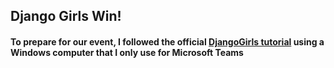 ## Django Girls Win!

#### To prepare for our event, I followed the official [DjangoGirls tutorial](https://tutorial.djangogirls.org/en/) using a Windows computer that I only use for Microsoft Teams


